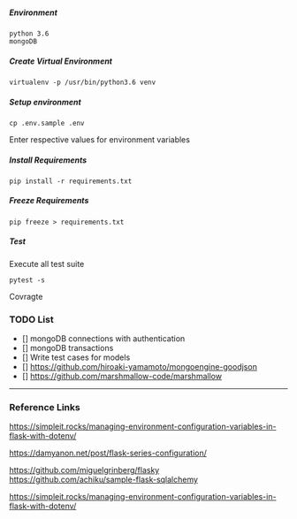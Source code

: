 ##### Environment
```commandline
python 3.6
mongoDB
```

##### Create Virtual Environment

```commandline
virtualenv -p /usr/bin/python3.6 venv
```

##### Setup environment
```commandline
cp .env.sample .env
```
Enter respective values for environment variables

##### Install Requirements
```commandline
pip install -r requirements.txt
```

##### Freeze Requirements
```commandline
pip freeze > requirements.txt
```

##### Test
Execute all test suite
```commandline
pytest -s
```
Covragte


### TODO List

- [] mongoDB connections with authentication
- [] mongoDB transactions
- [] Write test cases for models
- [] https://github.com/hiroaki-yamamoto/mongoengine-goodjson
- [] https://github.com/marshmallow-code/marshmallow

___
### Reference Links

https://simpleit.rocks/managing-environment-configuration-variables-in-flask-with-dotenv/

https://damyanon.net/post/flask-series-configuration/

https://github.com/miguelgrinberg/flasky
https://github.com/achiku/sample-flask-sqlalchemy

https://simpleit.rocks/managing-environment-configuration-variables-in-flask-with-dotenv/
